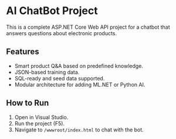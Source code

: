 # AI ChatBot Project
This is a complete ASP.NET Core Web API project for a chatbot that answers questions about electronic products.

## Features
- Smart product Q&A based on predefined knowledge.
- JSON-based training data.
- SQL-ready and seed data supported.
- Modular architecture for adding ML.NET or Python AI.

## How to Run
1. Open in Visual Studio.
2. Run the project (F5).
3. Navigate to `/wwwroot/index.html` to chat with the bot.